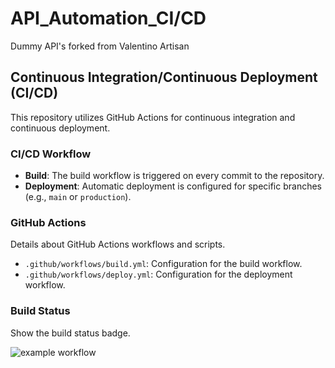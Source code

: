# API_Automation_CI/CD

Dummy API's forked from Valentino Artisan
## Continuous Integration/Continuous Deployment (CI/CD)

This repository utilizes GitHub Actions for continuous integration and continuous deployment.

### CI/CD Workflow

- **Build**: The build workflow is triggered on every commit to the repository.
- **Deployment**: Automatic deployment is configured for specific branches (e.g., `main` or `production`).

### GitHub Actions

Details about GitHub Actions workflows and scripts.

- `.github/workflows/build.yml`: Configuration for the build workflow.
- `.github/workflows/deploy.yml`: Configuration for the deployment workflow.

### Build Status

Show the build status badge.

![example workflow](https://github.com/Aravindh-s14/API_Automation_Project/actions/workflows/postman.yml/badge.svg)

